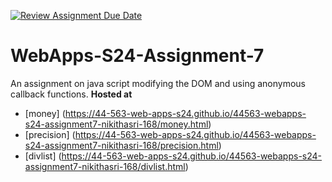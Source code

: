 [![Review Assignment Due Date](https://classroom.github.com/assets/deadline-readme-button-24ddc0f5d75046c5622901739e7c5dd533143b0c8e959d652212380cedb1ea36.svg)](https://classroom.github.com/a/cdqffI9o)
# WebApps-S24-Assignment-7
An assignment on java script modifying the DOM and using anonymous callback functions.
**Hosted at**
- [money] (https://44-563-web-apps-s24.github.io/44563-webapps-s24-assignment7-nikithasri-168/money.html)
- [precision] (https://44-563-web-apps-s24.github.io/44563-webapps-s24-assignment7-nikithasri-168/precision.html)
- [divlist] (https://44-563-web-apps-s24.github.io/44563-webapps-s24-assignment7-nikithasri-168/divlist.html) 
